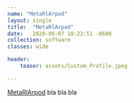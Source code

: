 ```yaml
---
name: "MetaRlArpod"
layout: single
title:  "MetaRlArpod"
date:   2020-08-07 18:22:51 -0600
collection: software
classes: wide

header:
    teaser: assets/Custom_Profile.jpeg

---
```


[MetaRlArpod](https://github.com/giovannifereoli/ThesisVer2) bla bla bla
